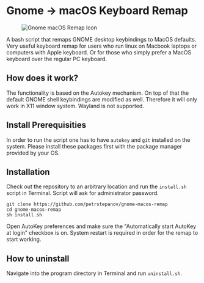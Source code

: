 # Gnome → macOS Keyboard Remap

<figure>
  <img src="https://github.com/petrstepanov/gnome-macos-remap/blob/master/resources/gnome-macos-remap.png?raw=true" alt="Gnome macOS Remap Icon" />
</figure>

A bash script that remaps GNOME desktop keybindings to MacOS defaults. Very useful keyboard remap for users who run linux on Macbook laptops or computers with Apple keyboard. Or for those who simply prefer a MacOS keyboard over the regular PC keyboard.

## How does it work?
The functionality is based on the Autokey mechanism. On top of that the default GNOME shell keybindings are modified as well. Therefore it will only work in X11 window system. Wayland is not supported.

## Install Prerequisities
In order to run the script one has to have `autokey` and `git` installed on the system. Please install these packages first with the package manager provided by your OS.

## Installation
Check out the repository to an arbitrary location and run the `install.sh` script in Terminal. Script will ask for administrator password.

```
git clone https://github.com/petrstepanov/gnome-macos-remap
cd gnome-macos-remap
sh install.sh
```

Open AutoKey preferences and make sure the "Automatically start AutoKey at login" checkbox is on. 
System restart is required in order for the remap to start working.

## How to uninstall
Navigate into the program directory in Terminal and run `uninstall.sh`.
